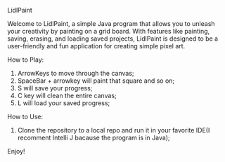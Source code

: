 
LidlPaint

Welcome to LidlPaint, a simple Java program that allows you to unleash your creativity by painting on a grid board.
With features like painting, saving, erasing, and loading saved projects, LidlPaint is designed to be a user-friendly and fun application for creating simple pixel art.

How to Play:
1. ArrowKeys to move through the canvas;
2. SpaceBar + arrowkey will paint that square and so on;
3. S will save your progress;
4. C key will clean the entire canvas;
5. L will load your saved progress;

How to Use:

1. Clone the repository to a local repo and run it in your favorite IDE(I recomment Intelli J bacause the program is in Java);

Enjoy!
